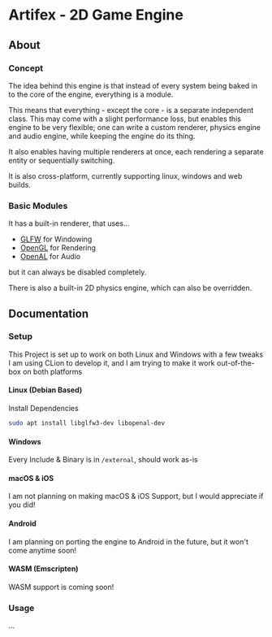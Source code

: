 # Artifex - 2D Game Engine

## About

### Concept

The idea behind this engine is that instead of every system being baked in to the core of the engine, everything is a
module.

This means that everything - except the core - is a separate independent class.
This may come with a slight performance loss, but enables this engine to be very flexible; one can write a custom
renderer, physics engine and audio engine, while keeping the engine do its thing.

It also enables having multiple renderers at once, each rendering a separate entity or sequentially switching.

It is also cross-platform, currently supporting linux, windows and web builds.

### Basic Modules

It has a built-in renderer, that uses...

- [GLFW](www.glfw.org) for Windowing
- [OpenGL](www.opengl.org) for Rendering
- [OpenAL](https://www.openal-soft.org/) for Audio

but it can always be disabled completely.

There is also a built-in 2D physics engine, which can also be overridden.

## Documentation

### Setup

This Project is set up to work on both Linux and Windows with a few tweaks
I am using CLion to develop it, and I am trying to make it work out-of-the-box on both platforms

#### Linux (Debian Based)

Install Dependencies

```bash
sudo apt install libglfw3-dev libopenal-dev
```

#### Windows

Every Include & Binary is in `/external`, should work as-is

#### macOS & iOS

I am not planning on making macOS & iOS Support, but I would appreciate if you did!

#### Android

I am planning on porting the engine to Android in the future, but it won't come anytime soon!

#### WASM (Emscripten)

WASM support is coming soon!

### Usage

...
